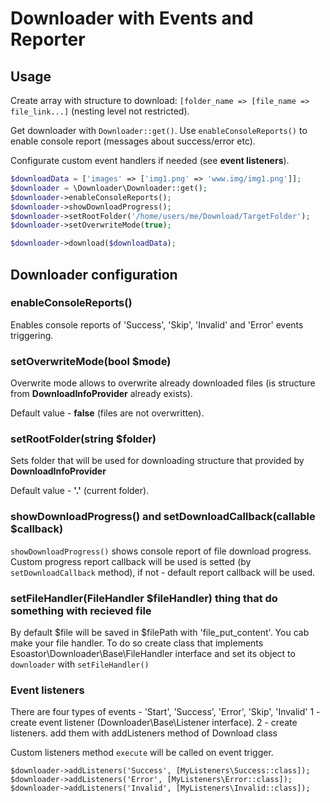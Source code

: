 # Downloader with Events and Reporter #

## Usage ##

Create array with structure to download: `[folder_name => [file_name => file_link...]` (nesting level not restricted).  

Get downloader with `Downloader::get()`. Use `enableConsoleReports()` to enable console report (messages about success/error etc).

Configurate custom event handlers if needed (see **event listeners**).

```php
$downloadData = ['images' => ['img1.png' => 'www.img/img1.png']];
$downloader = \Downloader\Downloader::get();
$downloader->enableConsoleReports();
$downloader->showDownloadProgress();
$downloader->setRootFolder('/home/users/me/Download/TargetFolder');
$downloader->setOverwriteMode(true);

$downloader->download($downloadData);
```

## Downloader configuration

### enableConsoleReports()
Enables console reports of 'Success', 'Skip', 'Invalid' and 'Error' events triggering. 

### setOverwriteMode(bool $mode)
Overwrite mode allows to overwrite already downloaded files (is structure from **DownloadInfoProvider** already exists). 

Default value - **false** (files are not overwritten).

### setRootFolder(string $folder)
Sets folder that will be used for downloading structure that provided by **DownloadInfoProvider**

Default value - **'.'** (current folder).

### showDownloadProgress() and setDownloadCallback(callable $callback)
`showDownloadProgress()` shows console report of file download progress. 
Custom progress report callback will be used is setted (by `setDownloadCallback` method), if not - default report callback will be used.

### setFileHandler(FileHandler $fileHandler) thing that do something with recieved file
By default $file will be saved in $filePath with 'file_put_content'. You cab make your file handler.
To do so create class that implements Esoastor\Downloader\Base\FileHandler interface and set its object to `downloader` with `setFileHandler()`

### Event listeners ###
There are four types of events - 'Start', 'Success', 'Error', 'Skip', 'Invalid'
1 - create event listener (Downloader\Base\Listener interface). 
2 - create listeners. add them with addListeners method of Download class

Custom listeners method `execute` will be called on event trigger.

```
$downloader->addListeners('Success', [MyListeners\Success::class]);
$downloader->addListeners('Error', [MyListeners\Error::class]);
$downloader->addListeners('Invalid', [MyListeners\Invalid::class]);
```
